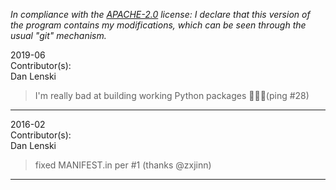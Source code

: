 *In compliance with the [APACHE-2.0](https://opensource.org/licenses/Apache-2.0) license: I declare that this version of the program contains my modifications, which can be seen through the usual "git" mechanism.*  


2019-06  
Contributor(s):  
Dan Lenski  
>I'm really bad at building working Python packages 🤦🏻‍♂(ping #28)  
- - - - - - - - - - - - - - - - - - - - - - - - - - - 


2016-02  
Contributor(s):  
Dan Lenski  
>fixed MANIFEST.in per #1 (thanks @zxjinn)  
- - - - - - - - - - - - - - - - - - - - - - - - - - - 

